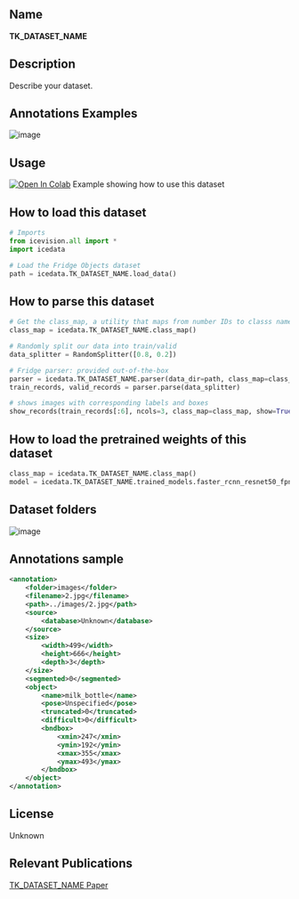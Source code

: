 ## Name 
**TK_DATASET_NAME**

## Description
Describe your dataset.

## Annotations Examples
<!-- Please add an image showing an sample image with its annotation -->
![image](images/TK_DATASET_NAME.png)

## Usage 
<!-- Please replace TK_DATASET_NAME by the name of your notebook -->
<a href="https://colab.research.google.com/github/airctic/icedata/blob/master/notebooks/dev/TK_DATASET_NAME.ipynb" target="_parent"><img src="https://colab.research.google.com/assets/colab-badge.svg" alt="Open In Colab"/></a> Example showing how to use this dataset


## How to load this dataset
```python
# Imports
from icevision.all import *
import icedata

# Load the Fridge Objects dataset
path = icedata.TK_DATASET_NAME.load_data()
```

## How to parse this dataset
```python
# Get the class_map, a utility that maps from number IDs to classs names
class_map = icedata.TK_DATASET_NAME.class_map()

# Randomly split our data into train/valid
data_splitter = RandomSplitter([0.8, 0.2])

# Fridge parser: provided out-of-the-box
parser = icedata.TK_DATASET_NAME.parser(data_dir=path, class_map=class_map)
train_records, valid_records = parser.parse(data_splitter)

# shows images with corresponding labels and boxes
show_records(train_records[:6], ncols=3, class_map=class_map, show=True)
```

## How to load the pretrained weights of this dataset
```python
class_map = icedata.TK_DATASET_NAME.class_map()
model = icedata.TK_DATASET_NAME.trained_models.faster_rcnn_resnet50_fpn()
```

## Dataset folders
![image](images/TK_DATASET_NAME_folders.png)

## Annotations sample
<!-- Please replace this annotation sample by one extracted from TK_DATASET_NAME -->

```xml
<annotation>
	<folder>images</folder>
	<filename>2.jpg</filename>
	<path>../images/2.jpg</path>
	<source>
		<database>Unknown</database>
	</source>
	<size>
		<width>499</width>
		<height>666</height>
		<depth>3</depth>
	</size>
	<segmented>0</segmented>
	<object>
		<name>milk_bottle</name>
		<pose>Unspecified</pose>
		<truncated>0</truncated>
		<difficult>0</difficult>
		<bndbox>
			<xmin>247</xmin>
			<ymin>192</ymin>
			<xmax>355</xmax>
			<ymax>493</ymax>
		</bndbox>
	</object>
</annotation>
```

## License
<!-- Please add the TK_DATASET_NAME license here -->
Unknown

## Relevant Publications
<!-- Please add the TK_DATASET_NAME publications here -->
[TK_DATASET_NAME Paper](https://arxiv.org/abs/???)
